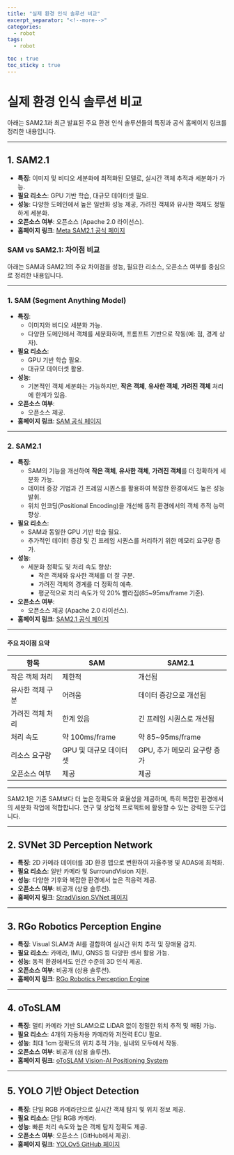 ```yaml
---
title: "실제 환경 인식 솔루션 비교"
excerpt_separator: "<!--more-->"
categories:
  - robot
tags:
  - robot

toc : true
toc_sticky : true
---
```


# 실제 환경 인식 솔루션 비교

아래는 SAM2.1과 최근 발표된 주요 환경 인식 솔루션들의 특징과 공식 홈페이지 링크를 정리한 내용입니다.

---

## 1. **SAM2.1**
- **특징**: 이미지 및 비디오 세분화에 최적화된 모델로, 실시간 객체 추적과 세분화가 가능.
- **필요 리소스**: GPU 기반 학습, 대규모 데이터셋 필요.
- **성능**: 다양한 도메인에서 높은 일반화 성능 제공, 가려진 객체와 유사한 객체도 정밀하게 세분화.
- **오픈소스 여부**: 오픈소스 (Apache 2.0 라이선스).
- **홈페이지 링크**: [Meta SAM2.1 공식 페이지](https://ai.meta.com/blog/segment-anything-2/)

### SAM vs SAM2.1: 차이점 비교

아래는 SAM과 SAM2.1의 주요 차이점을 성능, 필요한 리소스, 오픈소스 여부를 중심으로 정리한 내용입니다.

---

### 1. **SAM (Segment Anything Model)**
- **특징**:
  - 이미지와 비디오 세분화 가능.
  - 다양한 도메인에서 객체를 세분화하며, 프롬프트 기반으로 작동(예: 점, 경계 상자).
- **필요 리소스**:
  - GPU 기반 학습 필요.
  - 대규모 데이터셋 활용.
- **성능**:
  - 기본적인 객체 세분화는 가능하지만, **작은 객체**, **유사한 객체**, **가려진 객체** 처리에 한계가 있음.
- **오픈소스 여부**:
  - 오픈소스 제공.
- **홈페이지 링크**: [SAM 공식 페이지](https://ai.meta.com/blog/segment-anything/)

---

### 2. **SAM2.1**
- **특징**:
  - SAM의 기능을 개선하여 **작은 객체**, **유사한 객체**, **가려진 객체**를 더 정확하게 세분화 가능.
  - 데이터 증강 기법과 긴 프레임 시퀀스를 활용하여 복잡한 환경에서도 높은 성능 발휘.
  - 위치 인코딩(Positional Encoding)을 개선해 동적 환경에서의 객체 추적 능력 향상.
- **필요 리소스**:
  - SAM과 동일한 GPU 기반 학습 필요.
  - 추가적인 데이터 증강 및 긴 프레임 시퀀스를 처리하기 위한 메모리 요구량 증가.
- **성능**:
  - 세분화 정확도 및 처리 속도 향상:
    - 작은 객체와 유사한 객체를 더 잘 구분.
    - 가려진 객체의 경계를 더 정확히 예측.
    - 평균적으로 처리 속도가 약 20% 빨라짐(85~95ms/frame 기준).
- **오픈소스 여부**:
  - 오픈소스 제공 (Apache 2.0 라이선스).
- **홈페이지 링크**: [SAM2.1 공식 페이지](https://ai.meta.com/blog/segment-anything-2/)

---

#### 주요 차이점 요약

| **항목**          | **SAM**                        | **SAM2.1**                     |
|-------------------|--------------------------------|--------------------------------|
| 작은 객체 처리    | 제한적                         | 개선됨                         |
| 유사한 객체 구분   | 어려움                         | 데이터 증강으로 개선됨          |
| 가려진 객체 처리   | 한계 있음                      | 긴 프레임 시퀀스로 개선됨       |
| 처리 속도         | 약 100ms/frame                 | 약 85~95ms/frame               |
| 리소스 요구량     | GPU 및 대규모 데이터셋         | GPU, 추가 메모리 요구량 증가    |
| 오픈소스 여부     | 제공                           | 제공                           |

---

SAM2.1은 기존 SAM보다 더 높은 정확도와 효율성을 제공하며, 특히 복잡한 환경에서의 세분화 작업에 적합합니다. 연구 및 상업적 프로젝트에 활용할 수 있는 강력한 도구입니다.


---

## 2. **SVNet 3D Perception Network**
- **특징**: 2D 카메라 데이터를 3D 환경 맵으로 변환하여 자율주행 및 ADAS에 최적화.
- **필요 리소스**: 일반 카메라 및 SurroundVision 지원.
- **성능**: 다양한 기후와 복잡한 환경에서 높은 적응력 제공.
- **오픈소스 여부**: 비공개 (상용 솔루션).
- **홈페이지 링크**: [StradVision SVNet 페이지](https://autotechinsight.ihsmarkit.com/main/news/proc/create-pdf?id=5279601)

---

## 3. **RGo Robotics Perception Engine**
- **특징**: Visual SLAM과 AI를 결합하여 실시간 위치 추적 및 장애물 감지.
- **필요 리소스**: 카메라, IMU, GNSS 등 다양한 센서 활용 가능.
- **성능**: 동적 환경에서도 인간 수준의 3D 인식 제공.
- **오픈소스 여부**: 비공개 (상용 솔루션).
- **홈페이지 링크**: [RGo Robotics Perception Engine](https://www.roboticstomorrow.com/article/2023/05/ai-powered-perception-engine-for-mobile-robots/20505)

---

## 4. **oToSLAM**
- **특징**: 멀티 카메라 기반 SLAM으로 LiDAR 없이 정밀한 위치 추적 및 매핑 가능.
- **필요 리소스**: 4개의 자동차용 카메라와 저전력 ECU 필요.
- **성능**: 최대 1cm 정확도의 위치 추적 가능, 실내외 모두에서 작동.
- **오픈소스 여부**: 비공개 (상용 솔루션).
- **홈페이지 링크**: [oToSLAM Vision-AI Positioning System](https://www.otobrite.com/product/otoslam-vision-ai-positioning-system)

---

## 5. **YOLO 기반 Object Detection**
- **특징**: 단일 RGB 카메라만으로 실시간 객체 탐지 및 위치 정보 제공.
- **필요 리소스**: 단일 RGB 카메라.
- **성능**: 빠른 처리 속도와 높은 객체 탐지 정확도 제공.
- **오픈소스 여부**: 오픈소스 (GitHub에서 제공).
- **홈페이지 링크**: [YOLOv5 GitHub 페이지](https://github.com/ultralytics/yolov5)
